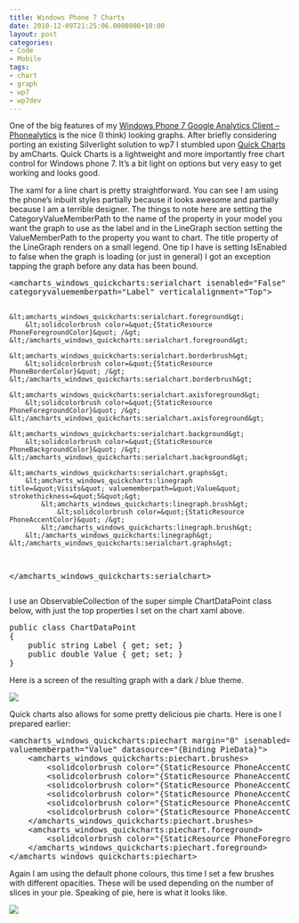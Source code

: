 ```yaml
---
title: Windows Phone 7 Charts
date: 2010-12-09T21:25:06.0000000+10:00
layout: post
categories:
- Code
- Mobile
tags:
- chart
- graph
- wp7
- wp7dev
---
```


<p>One of the big features of my <a href="http://lukencode.com/2010/11/28/phonealytics-google-analytics-client-for-windows-phone-7/" target="_blank">Windows Phone 7 Google Analytics Client – Phonealytics</a> is the nice (I think) looking graphs. After briefly considering porting an existing Silverlight solution to wp7 I stumbled upon <a href="http://wpf.amcharts.com/quick" target="_blank">Quick Charts</a> by amCharts. Quick Charts is a lightweight and more importantly free chart control for Windows phone 7. It’s a bit light on options but very easy to get working and looks good. </p>  <p>The xaml for a line chart is pretty straightforward. You can see I am using the phone’s inbuilt styles partially because it looks awesome and partially because I am a terrible designer. The things to note here are setting the CategoryValueMemberPath to the name of the property in your model you want the graph to use as the label and in the LineGraph section setting the ValueMemberPath to the property you want to chart. The title property of the LineGraph renders on a small legend. One tip I have is setting IsEnabled to false when the graph is loading (or just in general) I got an exception tapping the graph before any data has been bound.</p>  
<pre class="prettyprint">
&lt;amcharts_windows_quickcharts:serialchart isenabled=&quot;False&quot; datasource=&quot;{Binding GraphData}&quot; x:name=&quot;chtMain&quot; 
categoryvaluememberpath=&quot;Label&quot; verticalalignment=&quot;Top&quot;&gt;
    
    &lt;amcharts_windows_quickcharts:serialchart.foreground&gt;
        &lt;solidcolorbrush color=&quot;{StaticResource PhoneForegroundColor}&quot; /&gt;
    &lt;/amcharts_windows_quickcharts:serialchart.foreground&gt;
    
    &lt;amcharts_windows_quickcharts:serialchart.borderbrush&gt;
        &lt;solidcolorbrush color=&quot;{StaticResource PhoneBorderColor}&quot; /&gt;
    &lt;/amcharts_windows_quickcharts:serialchart.borderbrush&gt;
    
    &lt;amcharts_windows_quickcharts:serialchart.axisforeground&gt;
        &lt;solidcolorbrush color=&quot;{StaticResource PhoneForegroundColor}&quot; /&gt;
    &lt;/amcharts_windows_quickcharts:serialchart.axisforeground&gt;
    
    &lt;amcharts_windows_quickcharts:serialchart.background&gt;
        &lt;solidcolorbrush color=&quot;{StaticResource PhoneBackgroundColor}&quot; /&gt;
    &lt;/amcharts_windows_quickcharts:serialchart.background&gt; 
    
    &lt;amcharts_windows_quickcharts:serialchart.graphs&gt;
        &lt;amcharts_windows_quickcharts:linegraph title=&quot;Visits&quot; valuememberpath=&quot;Value&quot; strokethickness=&quot;5&quot;&gt;
            &lt;amcharts_windows_quickcharts:linegraph.brush&gt;
                &lt;solidcolorbrush color=&quot;{StaticResource PhoneAccentColor}&quot; /&gt;                                        
            &lt;/amcharts_windows_quickcharts:linegraph.brush&gt;
        &lt;/amcharts_windows_quickcharts:linegraph&gt;
    &lt;/amcharts_windows_quickcharts:serialchart.graphs&gt;    
    
&lt;/amcharts_windows_quickcharts:serialchart&gt;
</pre>

<p>I use an ObservableCollection of the super simple ChartDataPoint class below, with just the top properties I set on the chart xaml above.</p>

<pre class="prettyprint">public class ChartDataPoint
{
    public string Label { get; set; }
    public double Value { get; set; }
}</pre>

<p>Here is a screen of the resulting graph with a dark / blue theme.</p>

<p><img style="margin: ; display: block; float: none" src="http://lukencode.com/wp-content/uploads/2010/11/profile.png" /></p>

<p>Quick charts also allows for some pretty delicious pie charts. Here is one I prepared earlier:</p>

<pre class="prettyprint">
&lt;amcharts_windows_quickcharts:piechart margin=&quot;0&quot; isenabled=&quot;False&quot; titlememberpath=&quot;Label&quot; 
valuememberpath=&quot;Value&quot; datasource=&quot;{Binding PieData}&quot;&gt;
    &lt;amcharts_windows_quickcharts:piechart.brushes&gt;
        &lt;solidcolorbrush color=&quot;{StaticResource PhoneAccentColor}&quot; /&gt;
        &lt;solidcolorbrush color=&quot;{StaticResource PhoneAccentColor}&quot; opacity=&quot;0.8&quot; /&gt;
        &lt;solidcolorbrush color=&quot;{StaticResource PhoneAccentColor}&quot; opacity=&quot;0.6&quot; /&gt;
        &lt;solidcolorbrush color=&quot;{StaticResource PhoneAccentColor}&quot; opacity=&quot;0.4&quot; /&gt;
        &lt;solidcolorbrush color=&quot;{StaticResource PhoneAccentColor}&quot; opacity=&quot;0.2&quot; /&gt;
        &lt;solidcolorbrush color=&quot;{StaticResource PhoneAccentColor}&quot; opacity=&quot;0.1&quot; /&gt;
    &lt;/amcharts_windows_quickcharts:piechart.brushes&gt;
    &lt;amcharts_windows_quickcharts:piechart.foreground&gt;
        &lt;solidcolorbrush color=&quot;{StaticResource PhoneForegroundColor}&quot; /&gt;
    &lt;/amcharts_windows_quickcharts:piechart.foreground&gt;
&lt;/amcharts_windows_quickcharts:piechart&gt;
</pre>

<p>Again I am using the default phone colours, this time I set a few brushes with different opacities. These will be used depending on the number of slices in your pie. Speaking of pie, here is what it looks like.</p>

<p><img style="margin: ; display: block; float: none" src="http://lukencode.com/wp-content/uploads/2010/11/pie.png" /></p>